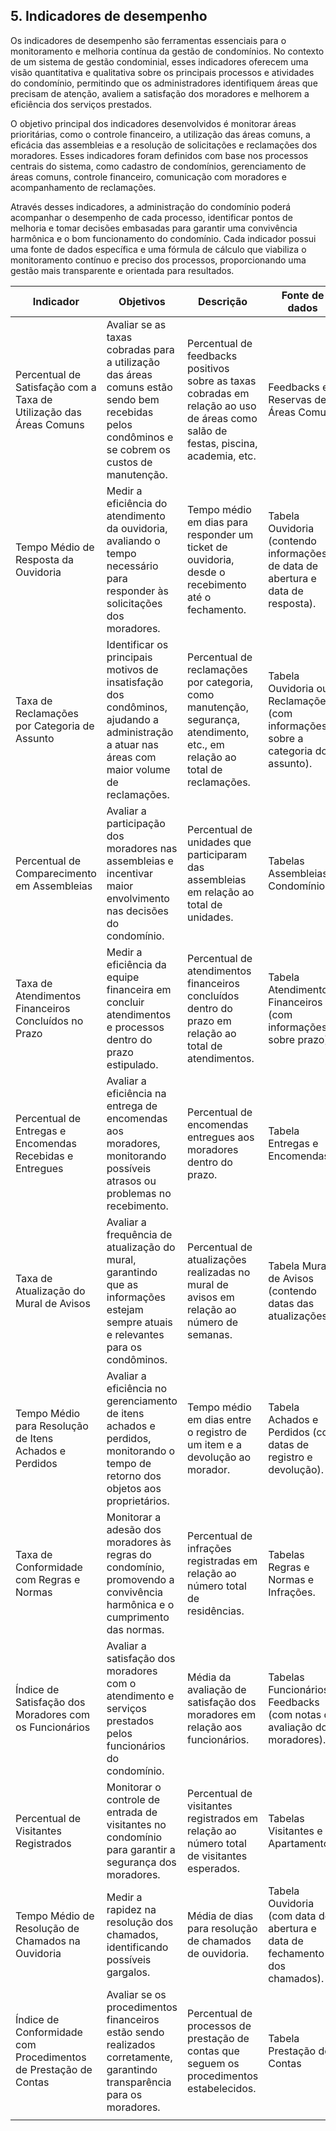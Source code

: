 ## 5. Indicadores de desempenho

Os indicadores de desempenho são ferramentas essenciais para o monitoramento e melhoria contínua da gestão de condomínios. No contexto de um sistema de gestão condominial, esses indicadores oferecem uma visão quantitativa e qualitativa sobre os principais processos e atividades do condomínio, permitindo que os administradores identifiquem áreas que precisam de atenção, avaliem a satisfação dos moradores e melhorem a eficiência dos serviços prestados.

O objetivo principal dos indicadores desenvolvidos é monitorar áreas prioritárias, como o controle financeiro, a utilização das áreas comuns, a eficácia das assembleias e a resolução de solicitações e reclamações dos moradores. Esses indicadores foram definidos com base nos processos centrais do sistema, como cadastro de condomínios, gerenciamento de áreas comuns, controle financeiro, comunicação com moradores e acompanhamento de reclamações.

Através desses indicadores, a administração do condomínio poderá acompanhar o desempenho de cada processo, identificar pontos de melhoria e tomar decisões embasadas para garantir uma convivência harmônica e o bom funcionamento do condomínio. Cada indicador possui uma fonte de dados específica e uma fórmula de cálculo que viabiliza o monitoramento contínuo e preciso dos processos, proporcionando uma gestão mais transparente e orientada para resultados.

| **Indicador** | **Objetivos** | **Descrição** | **Fonte de dados** | **Fórmula de cálculo** |
| ---           | ---           | ---           | ---             | ---             |
| Percentual de Satisfação com a Taxa de Utilização das Áreas Comuns | Avaliar se as taxas cobradas para a utilização das áreas comuns estão sendo bem recebidas pelos condôminos e se cobrem os custos de manutenção. | Percentual de feedbacks positivos sobre as taxas cobradas em relação ao uso de áreas como salão de festas, piscina, academia, etc. | Feedbacks e Reservas de Áreas Comuns | número de feedbacks positivos/número total de feedbacks)∗100 |
| Tempo Médio de Resposta da Ouvidoria | Medir a eficiência do atendimento da ouvidoria, avaliando o tempo necessário para responder às solicitações dos moradores. | Tempo médio em dias para responder um ticket de ouvidoria, desde o recebimento até o fechamento. | Tabela Ouvidoria (contendo informações de data de abertura e data de resposta). | (soma de tempo de resposta de todos os tickets/número total de tickets) |
| Taxa de Reclamações por Categoria de Assunto | Identificar os principais motivos de insatisfação dos condôminos, ajudando a administração a atuar nas áreas com maior volume de reclamações. | Percentual de reclamações por categoria, como manutenção, segurança, atendimento, etc., em relação ao total de reclamações. |  Tabela Ouvidoria ou Reclamações (com informações sobre a categoria do assunto). | (número de reclamações da categoria/número total de reclamações)∗100 |
|Percentual de Comparecimento em Assembleias| Avaliar a participação dos moradores nas assembleias e incentivar maior envolvimento nas decisões do condomínio. | Percentual de unidades que participaram das assembleias em relação ao total de unidades. | Tabelas Assembleias e Condomínios. | (número de unidades presentes na assembleia/número total de unidades)∗100 |
|  Taxa de Atendimentos Financeiros Concluídos no Prazo |  Medir a eficiência da equipe financeira em concluir atendimentos e processos dentro do prazo estipulado. |Percentual de atendimentos financeiros concluídos dentro do prazo em relação ao total de atendimentos.  | Tabela Atendimentos Financeiros (com informações sobre prazo). | (número de atendimentos concluídos no prazo/número total de atendimentos)∗100 |
| Percentual de Entregas e Encomendas Recebidas e Entregues | Avaliar a eficiência na entrega de encomendas aos moradores, monitorando possíveis atrasos ou problemas no recebimento. | Percentual de encomendas entregues aos moradores dentro do prazo. | Tabela Entregas e Encomendas. | (número de encomendas entregues no prazo/número total de encomendas)∗100 |
| Taxa de Atualização do Mural de Avisos | Avaliar a frequência de atualização do mural, garantindo que as informações estejam sempre atuais e relevantes para os condôminos. |  Percentual de atualizações realizadas no mural de avisos em relação ao número de semanas.| Tabela Mural de Avisos (contendo datas das atualizações) | (número de atualizações realizadas/número de semanas)∗100|
| Tempo Médio para Resolução de Itens Achados e Perdidos | Avaliar a eficiência no gerenciamento de itens achados e perdidos, monitorando o tempo de retorno dos objetos aos proprietários. | Tempo médio em dias entre o registro de um item e a devolução ao morador. |  Tabela Achados e Perdidos (com datas de registro e devolução). |(soma de tempo de resolução de todos os itens/número total de itens) |
| Taxa de Conformidade com Regras e Normas | Monitorar a adesão dos moradores às regras do condomínio, promovendo a convivência harmônica e o cumprimento das normas. | Percentual de infrações registradas em relação ao número total de residências. | Tabelas Regras e Normas e Infrações. |(número total de infrações /número total de residências)∗100 |
|  Índice de Satisfação dos Moradores com os Funcionários | Avaliar a satisfação dos moradores com o atendimento e serviços prestados pelos funcionários do condomínio. | Média da avaliação de satisfação dos moradores em relação aos funcionários. | Tabelas Funcionários e Feedbacks (com notas de avaliação dos moradores). | soma das notas de satisfação/número total de avaliações |
| Percentual de Visitantes Registrados | Monitorar o controle de entrada de visitantes no condomínio para garantir a segurança dos moradores. | Percentual de visitantes registrados em relação ao número total de visitantes esperados. | Tabelas Visitantes e Apartamentos. | (número de visitantes registrados/número total de visitantes esperados)∗1 |
| Tempo Médio de Resolução de Chamados na Ouvidoria | Medir a rapidez na resolução dos chamados, identificando possíveis gargalos. | Média de dias para resolução de chamados de ouvidoria. | Tabela Ouvidoria (com data de abertura e data de fechamento dos chamados). | (soma do tempo de resolução de todos os chamados/número total de chamados) |
| Índice de Conformidade com Procedimentos de Prestação de Contas |  Avaliar se os procedimentos financeiros estão sendo realizados corretamente, garantindo transparência para os moradores.| Percentual de processos de prestação de contas que seguem os procedimentos estabelecidos. | Tabela Prestação de Contas | (número de procedimentos corretos/número total de procedimentos)∗100 |
|  |  |  |  |  |





